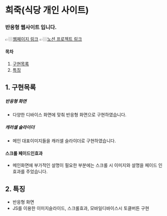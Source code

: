 # 희죽(식당 개인 사이트)

### 반응형 웹사이트 입니다.
👉🏼[웹페이지 링크](https://wlals2997.github.io/HEEJUK/)
👉🏼[노션 프로젝트 링크](https://www.notion.so/1-6e79c299038540c2bce1abaf048f4973)

#### 목차
1. [구현목록](#1-%EA%B5%AC%ED%98%84%EB%AA%A9%EB%A1%9D)
2. [특징](#2-%ED%8A%B9%EC%A7%95)



## 1. 구현목록
##### 반응형 화면
* 다양한 디바이스 화면에 맞춰 반응형 화면으로 구현하였습니다. 

##### 캐러셀 슬라이더
- 메인 대표이미지들을 캐러셀 슬라이더로 구현하였습니다. 

#### 스크롤 페이드인효과
- 메인화면에 부가적인 설명이 필요한 부분에는 스크롤 시 이미지와 설명을 페이드 인 효과를 주었습니다.

## 2. 특징
- 반응형 화면
- JS를 이용한 이미지슬라이드, 스크롤효과, 모바일디바이스시 토클버튼 구현

